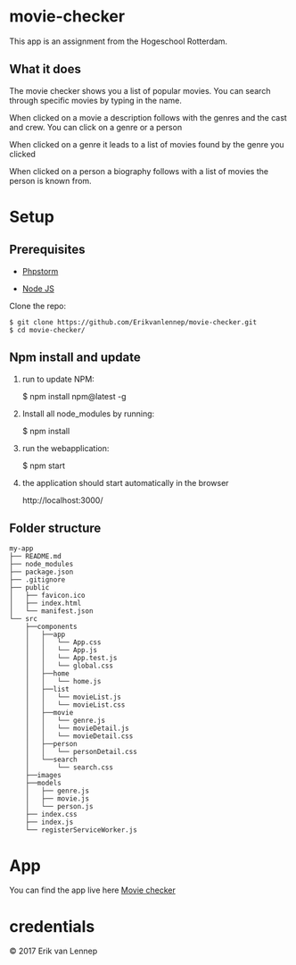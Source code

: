 # movie-checker
This app is an assignment from the Hogeschool Rotterdam. 

## What it does

The movie checker shows you a list of popular movies. You can search through specific movies by typing in the name.

When clicked on a movie a description follows with the genres and the cast and crew. You can click on a genre or a person

When clicked on a genre it leads to a list of movies found by the genre you clicked

When clicked on a person a biography follows with a list of movies the person is known from. 

# Setup

## Prerequisites

* [Phpstorm](https://www.jetbrains.com/phpstorm/download/)

* [Node JS](https://nodejs.org/en/download/)

Clone the repo:
    
    $ git clone https://github.com/Erikvanlennep/movie-checker.git
    $ cd movie-checker/

## Npm install and update

1) run to update NPM: 

    $ npm install npm@latest -g

2) Install all node_modules by running:

    $ npm install
    
3) run the webapplication:

    $ npm start
    
4) the application should start automatically in the browser

    http://localhost:3000/



## Folder structure

    my-app
    ├── README.md
    ├── node_modules
    ├── package.json
    ├── .gitignore
    ├── public
    │   ├── favicon.ico
    │   ├── index.html
    │   └── manifest.json
    └── src
        ├──components
        │   ├──app
        │   │   └── App.css
        │   │   └── App.js
        │   │   └── App.test.js
        │   │   └── global.css
        │   ├──home
        │   │   └── home.js
        │   ├──list
        │   │   └── movieList.js
        │   │   └── movieList.css
        │   ├──movie
        │   │   └── genre.js
        │   │   └── movieDetail.js
        │   │   └── movieDetail.css
        │   ├──person
        │   │   └── personDetail.css
        │   └──search
        │       └── search.css
        ├──images
        ├──models
        │   ├── genre.js
        │   ├── movie.js
        │   └── person.js
        ├── index.css
        ├── index.js
        └── registerServiceWorker.js
        
# App

You can find the app live here [Movie checker](http://eriklennep.nl/movie-checker/#/)

# credentials

© 2017 Erik van Lennep